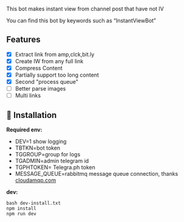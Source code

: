 This bot makes instant view from channel post that have not IV

You can find this bot by keywords such as “InstantViewBot”

## Features

- [x] Extract link from amp,clck,bit.ly
- [x] Create IW from any full link
- [x] Compress Content
- [x] Partially support too long content
- [x] Second "process queue"
- [ ] Better parse images
- [ ] Multi links

## 🔨 Installation
**Required env:**
- DEV=1 show logging
- TBTKN=bot token
- TGGROUP=group for logs
- TGADMIN=admin telegram id
- TGPHTOKEN= Telegra.ph token
- MESSAGE_QUEUE=rabbitmq message queue connection, thanks [cloudamqp.com](https://cloudamqp.com)

**dev:**

```
bash dev-install.txt
npm install
npm run dev
```

